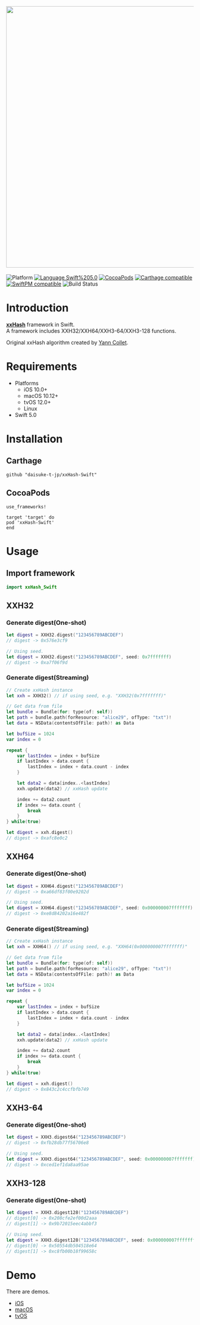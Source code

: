 <img src="https://raw.githubusercontent.com/daisuke-t-jp/xxHash-Swift/master/images/header.png" width="700"></br>
------
![Platform](https://img.shields.io/badge/Platform-iOS%20%7C%20macOS%20%7C%20tvOS%20%7C%20Linux-blue.svg)
[![Language Swift%205.0](https://img.shields.io/badge/Language-Swift%205.0-orange.svg)](https://developer.apple.com/swift)
[![CocoaPods](https://img.shields.io/cocoapods/v/xxHash-Swift.svg)](https://cocoapods.org/pods/xxHash-Swift)
[![Carthage compatible](https://img.shields.io/badge/Carthage-compatible-green.svg)](https://github.com/Carthage/Carthage)
[![SwiftPM compatible](https://img.shields.io/badge/SwiftPM-compatible-green.svg)](https://github.com/apple/swift-package-manager)
![Build Status](https://github.com/daisuke-t-jp/xxHash-Swift/actions/workflows/ci.yml/badge.svg)

# Introduction

[**xxHash**](https://cyan4973.github.io/xxHash/) framework in Swift.  
A framework includes XXH32/XXH64/XXH3-64/XXH3-128 functions.  
  
Original xxHash algorithm created by [Yann Collet](https://github.com/Cyan4973).


# Requirements
- Platforms
  - iOS 10.0+
  - macOS 10.12+
  - tvOS 12.0+
  - Linux
- Swift 5.0


# Installation
## Carthage
`github "daisuke-t-jp/xxHash-Swift"`

## CocoaPods
```
use_frameworks!

target 'target' do
pod 'xxHash-Swift'
end
```


# Usage
## Import framework

```swift
import xxHash_Swift
```


## XXH32
### Generate digest(One-shot)
```swift
let digest = XXH32.digest("123456789ABCDEF")
// digest -> 0x576e3cf9

// Using seed.
let digest = XXH32.digest("123456789ABCDEF", seed: 0x7fffffff)
// digest -> 0xa7f06f9d
```

### Generate digest(Streaming)
```swift
// Create xxHash instance
let xxh = XXH32() // if using seed, e.g. "XXH32(0x7fffffff)"

// Get data from file
let bundle = Bundle(for: type(of: self))
let path = bundle.path(forResource: "alice29", ofType: "txt")!
let data = NSData(contentsOfFile: path)! as Data

let bufSize = 1024
var index = 0

repeat {
    var lastIndex = index + bufSize
    if lastIndex > data.count {
        lastIndex = index + data.count - index
    }

    let data2 = data[index..<lastIndex]
    xxh.update(data2) // xxHash update

    index += data2.count
    if index >= data.count {
        break
    }
} while(true)

let digest = xxh.digest()
// digest -> 0xafc8e0c2
```


## XXH64
### Generate digest(One-shot)
```swift
let digest = XXH64.digest("123456789ABCDEF")
// digest -> 0xa66df83f00e9202d

// Using seed.
let digest = XXH64.digest("123456789ABCDEF", seed: 0x000000007fffffff)
// digest -> 0xe8d84202a16e482f
```

### Generate digest(Streaming)
```swift
// Create xxHash instance
let xxh = XXH64() // if using seed, e.g. "XXH64(0x000000007fffffff)"

// Get data from file
let bundle = Bundle(for: type(of: self))
let path = bundle.path(forResource: "alice29", ofType: "txt")!
let data = NSData(contentsOfFile: path)! as Data

let bufSize = 1024
var index = 0

repeat {
    var lastIndex = index + bufSize
    if lastIndex > data.count {
        lastIndex = index + data.count - index
    }

    let data2 = data[index..<lastIndex]
    xxh.update(data2) // xxHash update

    index += data2.count
    if index >= data.count {
        break
    }
} while(true)

let digest = xxh.digest()
// digest -> 0x843c2c4ccfbfb749
```


## XXH3-64
### Generate digest(One-shot)
```swift
let digest = XXH3.digest64("123456789ABCDEF")
// digest -> 0xfb28db77f56706e8

// Using seed.
let digest = XXH3.digest64("123456789ABCDEF", seed: 0x000000007fffffff)
// digest -> 0xced1ef1da8aa95ae
```

## XXH3-128
### Generate digest(One-shot)
```swift
let digest = XXH3.digest128("123456789ABCDEF")
// digest[0] -> 0x208cfe2ef00d2aaa
// digest[1] -> 0x9b72015eec4abbf3

// Using seed.
let digest = XXH3.digest128("123456789ABCDEF", seed: 0x000000007fffffff)
// digest[0] -> 0x50554db504518e64
// digest[1] -> 0xc8fb00b18f99658c
```


# Demo

There are demos.

- [iOS](https://github.com/daisuke-t-jp/xxHash-Swift/tree/master/demo/xxHashDemo-iOS) 
- [macOS](https://github.com/daisuke-t-jp/xxHash-Swift/tree/master/demo/xxHashDemo-macOS) 
- [tvOS](https://github.com/daisuke-t-jp/xxHash-Swift/tree/master/demo/xxHashDemo-tvOS) 

